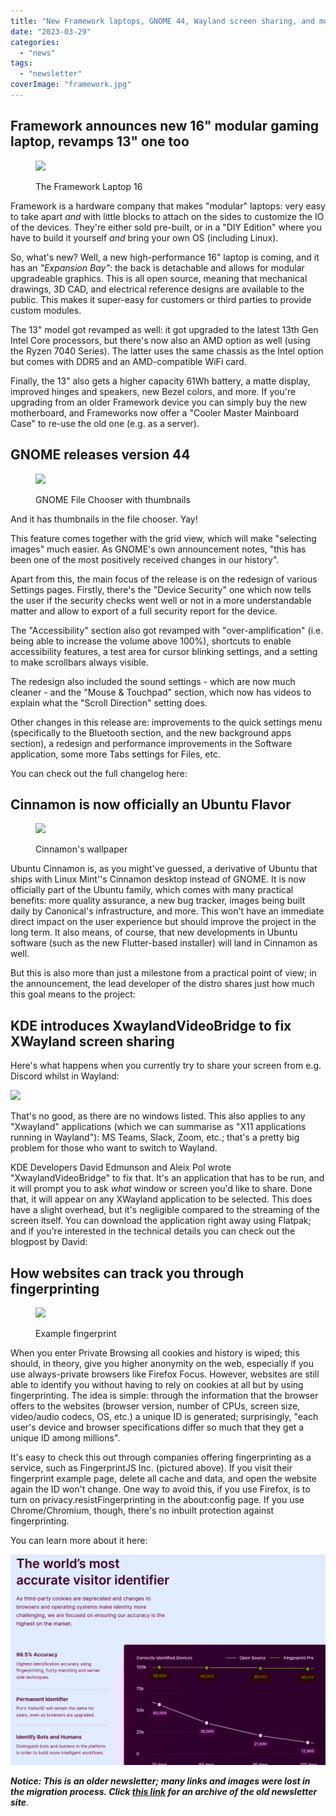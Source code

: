 ```yaml
---
title: "New Framework laptops, GNOME 44, Wayland screen sharing, and more!"
date: "2023-03-29"
categories: 
  - "news"
tags: 
  - "newsletter"
coverImage: "framework.jpg"
---
```


## Framework announces new 16" modular gaming laptop, revamps 13" one too

<figure>

![](images/image-38.png)

<figcaption>

The Framework Laptop 16

</figcaption>

</figure>

Framework is a hardware company that makes "modular" laptops: very easy to take apart _and_ with little blocks to attach on the sides to customize the IO of the devices. They're either sold pre-built, or in a "DIY Edition" where you have to build it yourself _and_ bring your own OS (including Linux).

So, what's new? Well, a new high-performance 16" laptop is coming, and it has an _"Expansion Bay"_: the back is detachable and allows for modular upgradeable graphics. This is all open source, meaning that mechanical drawings, 3D CAD, and electrical reference designs are available to the public. This makes it super-easy for customers or third parties to provide custom modules.

The 13" model got revamped as well: it got upgraded to the latest 13th Gen Intel Core processors, but there's now also an AMD option as well (using the Ryzen 7040 Series). The latter uses the same chassis as the Intel option but comes with DDR5 and an AMD-compatible WiFi card.

Finally, the 13" also gets a higher capacity 61Wh battery, a matte display, improved hinges and speakers, new Bezel colors, and more. If you're upgrading from an older Framework device you can simply buy the new motherboard, and Frameworks now offer a "Cooler Master Mainboard Case" to re-use the old one (e.g. as a server).

## GNOME releases version 44

<figure>

![](images/image-39.png)

<figcaption>

GNOME File Chooser with thumbnails

</figcaption>

</figure>

And it has thumbnails in the file chooser. Yay!

This feature comes together with the grid view, which will make "selecting images" much easier. As GNOME's own announcement notes, "this has been one of the most positively received changes in our history".

Apart from this, the main focus of the release is on the redesign of various Settings pages. Firstly, there's the "Device Security" one which now tells the user if the security checks went well or not in a more understandable matter and allow to export of a full security report for the device.

The "Accessibility" section also got revamped with "over-amplification" (i.e. being able to increase the volume above 100%), shortcuts to enable accessibility features, a test area for cursor blinking settings, and a setting to make scrollbars always visible.

The redesign also included the sound settings - which are now much cleaner - and the "Mouse & Touchpad" section, which now has videos to explain what the "Scroll Direction" setting does.

Other changes in this release are: improvements to the quick settings menu (specifically to the Bluetooth section, and the new background apps section), a redesign and performance improvements in the Software application, some more Tabs settings for Files, etc.

You can check out the full changelog here:

## Cinnamon is now officially an Ubuntu Flavor

<figure>

![](images/image-40.png)

<figcaption>

Cinnamon's wallpaper

</figcaption>

</figure>

Ubuntu Cinnamon is, as you might've guessed, a derivative of Ubuntu that ships with Linux Mint''s Cinnamon desktop instead of GNOME. It is now officially part of the Ubuntu family, which comes with many practical benefits: more quality assurance, a new bug tracker, images being built daily by Canonical's infrastructure, and more. This won't have an immediate direct impact on the user experience but should improve the project in the long term. It also means, of course, that new developments in Ubuntu software (such as the new Flutter-based installer) will land in Cinnamon as well.

But this is also more than just a milestone from a practical point of view; in the announcement, the lead developer of the distro shares just how much this goal means to the project:

## KDE introduces XwaylandVideoBridge to fix XWayland screen sharing

Here's what happens when you currently try to share your screen from e.g. Discord whilst in Wayland:

![](images/image-41.png)

That's no good, as there are no windows listed. This also applies to any "Xwayland" applications (which we can summarise as "X11 applications running in Wayland"): MS Teams, Slack, Zoom, etc.; that's a pretty big problem for those who want to switch to Wayland.

KDE Developers David Edmunson and Aleix Pol wrote "XwaylandVideoBridge" to fix that. It's an application that has to be run, and it will prompt you to ask _what_ window or screen you'd like to share. Done that, it will appear on any XWayland application to be selected. This does have a slight overhead, but it's negligible compared to the streaming of the screen itself. You can download the application right away using Flatpak; and if you're interested in the technical details you can check out the blogpost by David:

## How websites can track you through fingerprinting

<figure>

![](images/image-42.png)

<figcaption>

Example fingerprint

</figcaption>

</figure>

When you enter Private Browsing all cookies and history is wiped; this should, in theory, give you higher anonymity on the web, especially if you use always-private browsers like Firefox Focus. However, websites are still able to identify you without having to rely on cookies at all but by using fingerprinting. The idea is simple: through the information that the browser offers to the websites (browser version, number of CPUs, screen size, video/audio codecs, OS, etc.) a unique ID is generated; surprisingly, "each user's device and browser specifications differ so much that they get a unique ID among millions".

It's easy to check this out through companies offering fingerprinting as a service, such as FingerprintJS Inc. (pictured above). If you visit their fingerprint example page, delete all cache and data, and open the website again the ID won't change. One way to avoid this, if you use Firefox, is to turn on privacy.resistFingerprinting in the about:config page. If you use Chrome/Chromium, though, there's no inbuilt protection against fingerprinting.

You can learn more about it here:

![](images/fingerprint.com.webp)

**_Notice: This is an older newsletter; many links and images were lost in the migration process. Click [this link](https://archive.techhut.tv/) for an archive of the old newsletter site_**.

